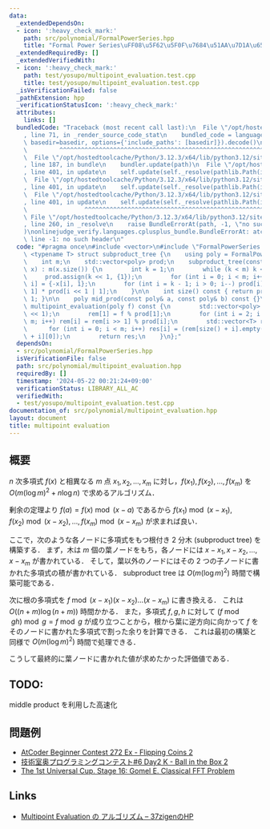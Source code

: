```yaml
---
data:
  _extendedDependsOn:
  - icon: ':heavy_check_mark:'
    path: src/polynomial/FormalPowerSeries.hpp
    title: "Formal Power Series\uFF08\u5F62\u5F0F\u7684\u51AA\u7D1A\u6570\uFF09"
  _extendedRequiredBy: []
  _extendedVerifiedWith:
  - icon: ':heavy_check_mark:'
    path: test/yosupo/multipoint_evaluation.test.cpp
    title: test/yosupo/multipoint_evaluation.test.cpp
  _isVerificationFailed: false
  _pathExtension: hpp
  _verificationStatusIcon: ':heavy_check_mark:'
  attributes:
    links: []
  bundledCode: "Traceback (most recent call last):\n  File \"/opt/hostedtoolcache/Python/3.12.3/x64/lib/python3.12/site-packages/onlinejudge_verify/documentation/build.py\"\
    , line 71, in _render_source_code_stat\n    bundled_code = language.bundle(stat.path,\
    \ basedir=basedir, options={'include_paths': [basedir]}).decode()\n          \
    \         ^^^^^^^^^^^^^^^^^^^^^^^^^^^^^^^^^^^^^^^^^^^^^^^^^^^^^^^^^^^^^^^^^^^^^^^^^^^^^^^^^\n\
    \  File \"/opt/hostedtoolcache/Python/3.12.3/x64/lib/python3.12/site-packages/onlinejudge_verify/languages/cplusplus.py\"\
    , line 187, in bundle\n    bundler.update(path)\n  File \"/opt/hostedtoolcache/Python/3.12.3/x64/lib/python3.12/site-packages/onlinejudge_verify/languages/cplusplus_bundle.py\"\
    , line 401, in update\n    self.update(self._resolve(pathlib.Path(included), included_from=path))\n\
    \  File \"/opt/hostedtoolcache/Python/3.12.3/x64/lib/python3.12/site-packages/onlinejudge_verify/languages/cplusplus_bundle.py\"\
    , line 401, in update\n    self.update(self._resolve(pathlib.Path(included), included_from=path))\n\
    \  File \"/opt/hostedtoolcache/Python/3.12.3/x64/lib/python3.12/site-packages/onlinejudge_verify/languages/cplusplus_bundle.py\"\
    , line 401, in update\n    self.update(self._resolve(pathlib.Path(included), included_from=path))\n\
    \                ^^^^^^^^^^^^^^^^^^^^^^^^^^^^^^^^^^^^^^^^^^^^^^^^^^^^^^^^^\n \
    \ File \"/opt/hostedtoolcache/Python/3.12.3/x64/lib/python3.12/site-packages/onlinejudge_verify/languages/cplusplus_bundle.py\"\
    , line 260, in _resolve\n    raise BundleErrorAt(path, -1, \"no such header\"\
    )\nonlinejudge_verify.languages.cplusplus_bundle.BundleErrorAt: atcoder/convolution.hpp:\
    \ line -1: no such header\n"
  code: "#pragma once\n#include <vector>\n#include \"FormalPowerSeries.hpp\"\n\ntemplate\
    \ <typename T> struct subproduct_tree {\n    using poly = FormalPowerSeries<T>;\n\
    \    int m;\n    std::vector<poly> prod;\n    subproduct_tree(const std::vector<T>&\
    \ x) : m(x.size()) {\n        int k = 1;\n        while (k < m) k <<= 1;\n   \
    \     prod.assign(k << 1, {1});\n        for (int i = 0; i < m; i++) prod[k +\
    \ i] = {-x[i], 1};\n        for (int i = k - 1; i > 0; i--) prod[i] = prod[i <<\
    \ 1] * prod[i << 1 | 1];\n    }\n\n    int size() const { return prod.size() >>\
    \ 1; }\n\n    poly mid_prod(const poly& a, const poly& b) const {}\n\n    std::vector<T>\
    \ multipoint_evaluation(poly f) const {\n        std::vector<poly> rem(size()\
    \ << 1);\n        rem[1] = f % prod[1];\n        for (int i = 2; i < size() +\
    \ m; i++) rem[i] = rem[i >> 1] % prod[i];\n        std::vector<T> res(m);\n  \
    \      for (int i = 0; i < m; i++) res[i] = (rem[size() + i].empty() ? 0 : rem[size()\
    \ + i][0]);\n        return res;\n    }\n};"
  dependsOn:
  - src/polynomial/FormalPowerSeries.hpp
  isVerificationFile: false
  path: src/polynomial/multipoint_evaluation.hpp
  requiredBy: []
  timestamp: '2024-05-22 00:21:24+09:00'
  verificationStatus: LIBRARY_ALL_AC
  verifiedWith:
  - test/yosupo/multipoint_evaluation.test.cpp
documentation_of: src/polynomial/multipoint_evaluation.hpp
layout: document
title: multipoint evaluation
---
```


## 概要
$n$ 次多項式 $f(x)$ と相異なる $m$ 点 $x_1, x_2, \dots , x_m$ に対し，$f(x_1), f(x_2), \dots , f(x_m)$ を $O(m (\log m)^2 + n \log n)$ で求めるアルゴリズム．

剰余の定理より $f(a) = f(x) \bmod (x - a)$ であるから $f(x_1) \bmod (x - x_1), f(x_2) \bmod (x - x_2), \dots , f(x_m) \bmod (x - x_m)$ が求まれば良い．

ここで，次のような各ノードに多項式をもつ根付き 2 分木 (subproduct tree) を構築する．
まず，木は $m$ 個の葉ノードをもち，各ノードには $x - x_1, x - x_2, \dots , x - x_m$ が書かれている．
そして，葉以外のノードにはその 2 つの子ノードに書かれた多項式の積が書かれている．
subproduct tree は $O(m (\log m)^2)$ 時間で構築可能である．

次に根の多項式を $f \bmod (x - x_1) (x - x_2) \dots (x - x_m)$ に書き換える．
これは $O((n + m) \log (n + m))$ 時間かかる．
また，多項式 $f, g, h$ に対して $(f \bmod g h) \bmod g = f \bmod g$ が成り立つことから，根から葉に逆方向に向かって $f$ をそのノードに書かれた多項式で割った余りを計算できる．
これは最初の構築と同様で $O(m (\log m)^2)$ 時間で処理できる．

こうして最終的に葉ノードに書かれた値が求めたかった評価値である．

## TODO:
middle product を利用した高速化

## 問題例
- [AtCoder Beginner Contest 272 Ex - Flipping Coins 2](https://atcoder.jp/contests/abc272/tasks/abc272_h)
- [技術室奥プログラミングコンテスト#6 Day2 K - Ball in the Box 2](https://atcoder.jp/contests/tkppc6-2/tasks/tkppc6_2_k)
- [The 1st Universal Cup. Stage 16: Gomel E. Classical FFT Problem](https://qoj.ac/contest/1223/problem/6411?v=1)

## Links
- [Multipoint Evaluation の アルゴリズム – 37zigenのHP](https://37zigen.com/multipoint-evaluation/)
